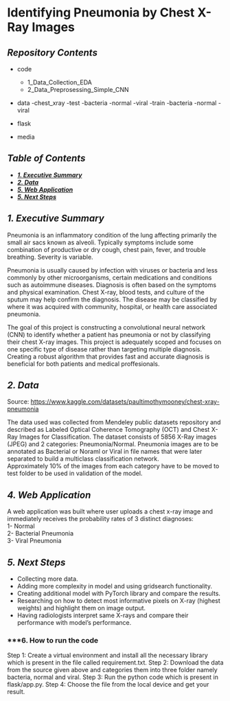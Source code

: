 

# Identifying Pneumonia by Chest X-Ray Images




## ***Repository Contents***

- code  
    - 1_Data_Collection_EDA  
    - 2_Data_Preprosessing_Simple_CNN  
    
- data
    -chest_xray
        -test
            -bacteria
            -normal
            -viral
        -train
            -bacteria
            -normal 
            -viral
- flask  
- media  


## ***Table of Contents***

* [***1. Executive Summary***](#---1-executive-summary---)
* [***2. Data***](#---2-data---)
* [***5. Web Application***](#---4-web-application---)
* [***5. Next Steps***](#---5-next-steps---)

## ***1. Executive Summary***

Pneumonia is an inflammatory condition of the lung affecting primarily the small air sacs known as alveoli. Typically symptoms include some combination of productive or dry cough, chest pain, fever, and trouble breathing. Severity is variable.

Pneumonia is usually caused by infection with viruses or bacteria and less commonly by other microorganisms, certain medications and conditions such as autoimmune diseases. Diagnosis is often based on the symptoms and physical examination. Chest X-ray, blood tests, and culture of the sputum may help confirm the diagnosis. The disease may be classified by where it was acquired with community, hospital, or health care associated pneumonia.

The goal of this project is constructing a convolutional neural network (CNN) to identify whether a patient has pneumonia or not by classifying their chest X-ray images. This project is adequately scoped and focuses on one specific type of disease rather than targeting multiple diagnosis. Creating a robust algorithm that provides fast and accurate diagnosis is beneficial for both patients and medical proffesionals.




## ***2. Data***

Source: https://www.kaggle.com/datasets/paultimothymooney/chest-xray-pneumonia

The data used was collected from Mendeley public datasets repository and described as Labeled Optical Coherence Tomography (OCT) and Chest X-Ray Images for Classification. The dataset consists of 5856 X-Ray images (JPEG) and 2 categories: Pneumonia/Normal. Pneumonia images are to be annotated as  Bacterial or Noraml or Viral in file names that were later separated to build a multiclass classification network.  
Approximately 10% of the images from each category have to be moved to test folder to be used in validation of the model.




## ***4. Web Application***

A web application was built where user uploads a chest x-ray image and immediately receives the probability rates of 3 distinct diagnoses:   
1- Normal  
2- Bacterial Pneumonia  
3- Viral Pneumonia  




## ***5. Next Steps***

- Collecting more data.  
- Adding more complexity in model and using gridsearch functionality.  
- Creating additional model with PyTorch library and compare the results.  
- Researching on how to detect most informative pixels on X-ray (highest weights) and highlight them on image output.  
- Having radiologists interpret same X-rays and compare their performance with model’s performance.


### ***6. How to run the code

Step 1: Create a virtual environment and install all the necessary library which is present in the file called requirement.txt.
Step 2: Download the data from the source given above and categories them into three folder namely bacteria, normal and viral. 
Step 3: Run the python code which is present in flask/app.py.
Step 4: Choose the file from the local device and get your result. 
